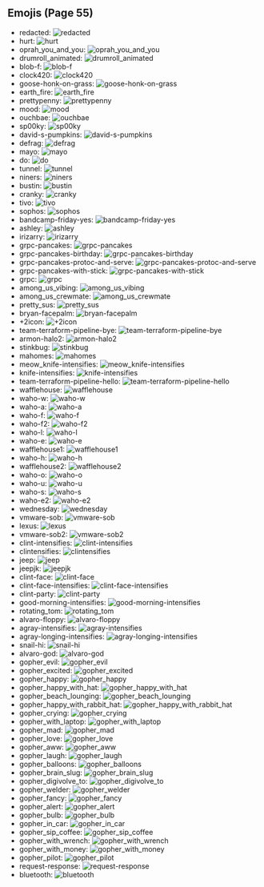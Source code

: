 
## Emojis (Page 55)

* redacted: ![redacted](/output/redacted.png)
* hurt: ![hurt](/output/hurt.png)
* oprah_you_and_you: ![oprah_you_and_you](/output/oprah_you_and_you.gif)
* drumroll_animated: ![drumroll_animated](/output/drumroll_animated.gif)
* blob-f: ![blob-f](/output/blob-f.png)
* clock420: ![clock420](/output/clock420.png)
* goose-honk-on-grass: ![goose-honk-on-grass](/output/goose-honk-on-grass.png)
* earth_fire: ![earth_fire](/output/earth_fire.png)
* prettypenny: ![prettypenny](/output/prettypenny.jpg)
* mood: ![mood](/output/mood.png)
* ouchbae: ![ouchbae](/output/ouchbae.png)
* sp00ky: ![sp00ky](/output/sp00ky.gif)
* david-s-pumpkins: ![david-s-pumpkins](/output/david-s-pumpkins.gif)
* defrag: ![defrag](/output/defrag.gif)
* mayo: ![mayo](/output/mayo.png)
* do: ![do](/output/do.png)
* tunnel: ![tunnel](/output/tunnel.png)
* niners: ![niners](/output/niners.png)
* bustin: ![bustin](/output/bustin.jpg)
* cranky: ![cranky](/output/cranky.jpg)
* tivo: ![tivo](/output/tivo.png)
* sophos: ![sophos](/output/sophos.png)
* bandcamp-friday-yes: ![bandcamp-friday-yes](/output/bandcamp-friday-yes.gif)
* ashley: ![ashley](/output/ashley.jpg)
* irizarry: ![irizarry](/output/irizarry.jpg)
* grpc-pancakes: ![grpc-pancakes](/output/grpc-pancakes.png)
* grpc-pancakes-birthday: ![grpc-pancakes-birthday](/output/grpc-pancakes-birthday.png)
* grpc-pancakes-protoc-and-serve: ![grpc-pancakes-protoc-and-serve](/output/grpc-pancakes-protoc-and-serve.png)
* grpc-pancakes-with-stick: ![grpc-pancakes-with-stick](/output/grpc-pancakes-with-stick.png)
* grpc: ![grpc](/output/grpc.png)
* among_us_vibing: ![among_us_vibing](/output/among_us_vibing.gif)
* among_us_crewmate: ![among_us_crewmate](/output/among_us_crewmate.png)
* pretty_sus: ![pretty_sus](/output/pretty_sus.png)
* bryan-facepalm: ![bryan-facepalm](/output/bryan-facepalm.png)
* +2icon: ![+2icon](/output/+2icon.png)
* team-terraform-pipeline-bye: ![team-terraform-pipeline-bye](/output/team-terraform-pipeline-bye.gif)
* armon-halo2: ![armon-halo2](/output/armon-halo2.png)
* stinkbug: ![stinkbug](/output/stinkbug.jpg)
* mahomes: ![mahomes](/output/mahomes.png)
* meow_knife-intensifies: ![meow_knife-intensifies](/output/meow_knife-intensifies.gif)
* knife-intensifies: ![knife-intensifies](/output/knife-intensifies.gif)
* team-terraform-pipeline-hello: ![team-terraform-pipeline-hello](/output/team-terraform-pipeline-hello.gif)
* wafflehouse: ![wafflehouse](/output/wafflehouse.png)
* waho-w: ![waho-w](/output/waho-w.png)
* waho-a: ![waho-a](/output/waho-a.png)
* waho-f: ![waho-f](/output/waho-f.png)
* waho-f2: ![waho-f2](/output/waho-f2.png)
* waho-l: ![waho-l](/output/waho-l.png)
* waho-e: ![waho-e](/output/waho-e.png)
* wafflehouse1: ![wafflehouse1](/output/wafflehouse1.png)
* waho-h: ![waho-h](/output/waho-h.png)
* wafflehouse2: ![wafflehouse2](/output/wafflehouse2.png)
* waho-o: ![waho-o](/output/waho-o.png)
* waho-u: ![waho-u](/output/waho-u.png)
* waho-s: ![waho-s](/output/waho-s.png)
* waho-e2: ![waho-e2](/output/waho-e2.png)
* wednesday: ![wednesday](/output/wednesday.jpg)
* vmware-sob: ![vmware-sob](/output/vmware-sob.jpg)
* lexus: ![lexus](/output/lexus.png)
* vmware-sob2: ![vmware-sob2](/output/vmware-sob2.jpg)
* clint-intensifies: ![clint-intensifies](/output/clint-intensifies.gif)
* clintensifies: ![clintensifies](/output/clintensifies)
* jeep: ![jeep](/output/jeep.png)
* jeepjk: ![jeepjk](/output/jeepjk.png)
* clint-face: ![clint-face](/output/clint-face.png)
* clint-face-intensifies: ![clint-face-intensifies](/output/clint-face-intensifies.gif)
* clint-party: ![clint-party](/output/clint-party.gif)
* good-morning-intensifies: ![good-morning-intensifies](/output/good-morning-intensifies.gif)
* rotating_tom: ![rotating_tom](/output/rotating_tom.gif)
* alvaro-floppy: ![alvaro-floppy](/output/alvaro-floppy.png)
* agray-intensifies: ![agray-intensifies](/output/agray-intensifies.gif)
* agray-longing-intensifies: ![agray-longing-intensifies](/output/agray-longing-intensifies.gif)
* snail-hi: ![snail-hi](/output/snail-hi.png)
* alvaro-god: ![alvaro-god](/output/alvaro-god.png)
* gopher_evil: ![gopher_evil](/output/gopher_evil.png)
* gopher_excited: ![gopher_excited](/output/gopher_excited.png)
* gopher_happy: ![gopher_happy](/output/gopher_happy.png)
* gopher_happy_with_hat: ![gopher_happy_with_hat](/output/gopher_happy_with_hat.png)
* gopher_beach_lounging: ![gopher_beach_lounging](/output/gopher_beach_lounging.png)
* gopher_happy_with_rabbit_hat: ![gopher_happy_with_rabbit_hat](/output/gopher_happy_with_rabbit_hat.png)
* gopher_crying: ![gopher_crying](/output/gopher_crying.png)
* gopher_with_laptop: ![gopher_with_laptop](/output/gopher_with_laptop.png)
* gopher_mad: ![gopher_mad](/output/gopher_mad.png)
* gopher_love: ![gopher_love](/output/gopher_love.png)
* gopher_aww: ![gopher_aww](/output/gopher_aww.png)
* gopher_laugh: ![gopher_laugh](/output/gopher_laugh.png)
* gopher_balloons: ![gopher_balloons](/output/gopher_balloons.png)
* gopher_brain_slug: ![gopher_brain_slug](/output/gopher_brain_slug.png)
* gopher_digivolve_to: ![gopher_digivolve_to](/output/gopher_digivolve_to.png)
* gopher_welder: ![gopher_welder](/output/gopher_welder.png)
* gopher_fancy: ![gopher_fancy](/output/gopher_fancy.png)
* gopher_alert: ![gopher_alert](/output/gopher_alert.png)
* gopher_bulb: ![gopher_bulb](/output/gopher_bulb.png)
* gopher_in_car: ![gopher_in_car](/output/gopher_in_car.png)
* gopher_sip_coffee: ![gopher_sip_coffee](/output/gopher_sip_coffee.png)
* gopher_with_wrench: ![gopher_with_wrench](/output/gopher_with_wrench.png)
* gopher_with_money: ![gopher_with_money](/output/gopher_with_money.png)
* gopher_pilot: ![gopher_pilot](/output/gopher_pilot.png)
* request-response: ![request-response](/output/request-response.gif)
* bluetooth: ![bluetooth](/output/bluetooth.png)
